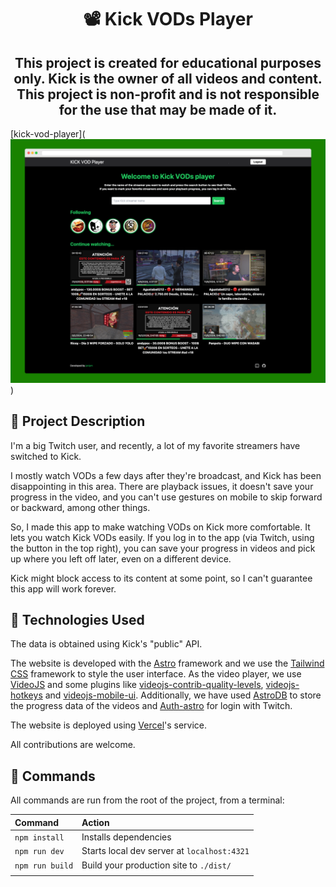 <div align="center">
<h1>📽️ Kick VODs Player</h1>
<h2>This project is created for educational purposes only. Kick is the owner of all videos and content. This project is non-profit and is not responsible for the use that may be made of it.</h2>
</div>

[kick-vod-player](![Alt text](/screenshot.png?raw=true "Kick VODs Player Screenshot"))

## 🚀 Project Description

I'm a big Twitch user, and recently, a lot of my favorite streamers have
switched to Kick.

I mostly watch VODs a few days after they're broadcast, and Kick has
been disappointing in this area. There are playback issues, it doesn't
save your progress in the video, and you can't use gestures on mobile to
skip forward or backward, among other things.

So, I made this app to make watching VODs on Kick more comfortable. It
lets you watch Kick VODs easily. If you log in to the app (via Twitch,
using the button in the top right), you can save your progress in videos
and pick up where you left off later, even on a different device.

Kick might block access to its content at some point, so I can't
guarantee this app will work forever.

## 💾 Technologies Used

The data is obtained using Kick's "public" API.

The website is developed with the [Astro](https://astro.build/) framework and we use the [Tailwind CSS](https://tailwindcss.com/) framework to style the user interface. As the video player, we use [VideoJS](https://videojs.com/) and some plugins like [videojs-contrib-quality-levels](https://github.com/videojs/videojs-contrib-quality-levels), [videojs-hotkeys](https://github.com/ctd1500/videojs-hotkeys) and [videojs-mobile-ui](https://github.com/mister-ben/videojs-mobile-ui/tree/master). Additionally, we have used [AstroDB](https://astro.build/db/) to store the progress data of the videos and [Auth-astro](https://github.com/nowaythatworked/auth-astro) for login with Twitch.

The website is deployed using [Vercel](https://vercel.com/)'s service.

All contributions are welcome.

## 🧞 Commands

All commands are run from the root of the project, from a terminal:

| Command                   | Action                                           |
| :------------------------ | :----------------------------------------------- |
| `npm install`             | Installs dependencies                            |
| `npm run dev`             | Starts local dev server at `localhost:4321`      |
| `npm run build`           | Build your production site to `./dist/`          |
            |

